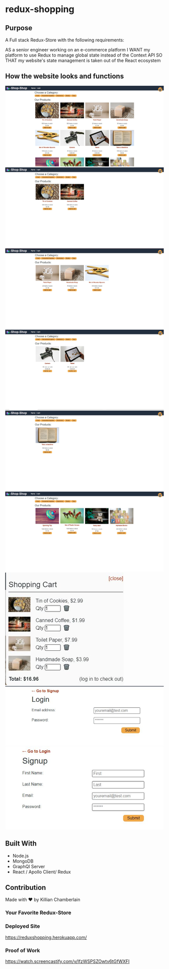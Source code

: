 # redux-shopping

## Purpose
A Full stack Redux-Store with the following requirements:

AS a senior engineer working on an e-commerce platform
I WANT my platform to use Redux to manage global state instead of the Context API SO THAT my website's state management is taken out of the React ecosystem

## How the website looks and functions
![Screenshot](assets/images/RS-1.JPG "Redux-Shopping")
![Screenshot](assets/images/RS-2.JPG "Redux-Shopping")
![Screenshot](assets/images/RS-3.JPG "Redux-Shopping")
![Screenshot](assets/images/RS-4.JPG "Redux-Shopping")
![Screenshot](assets/images/RS-5.JPG "Redux-Shopping")
![Screenshot](assets/images/RS-6.JPG "Redux-Shopping")
![Screenshot](assets/images/RS-7.JPG "Redux-Shopping")
![Screenshot](assets/images/RS-8.JPG "Redux-Shopping")
![Screenshot](assets/images/RS-9.JPG "Redux-Shopping")

## Built With
* Node.js
* MongoDB
* GraphQl Server
* React / Apollo Client/ Redux

## Contribution
Made with ❤️ by Killian Chamberlain

### Your Favorite Redux-Store

### Deployed Site

https://reduxshopping.herokuapp.com/

### Proof of Work

https://watch.screencastify.com/v/IfzWSPSZOwtv6tGfWXFI
